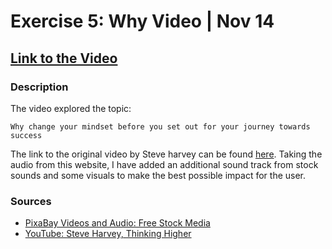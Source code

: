 # Exercise 5: Why Video | Nov 14
## <a href="https://drive.google.com/file/d/1xr75pWbEMVewe3XMRl-BCvUueBAdLnfK/view" target="_blank">Link to the Video</a>

### Description
The video explored the topic:

````Why change your mindset before you set out for your journey towards success````

The link to the original video by Steve harvey can be found [here](https://www.youtube.com/watch?v=MR9jG_Tw-oM&t=18s). Taking the audio from this website, I have added an additional sound track from stock sounds and some visuals to make the best possible impact for the user.

### Sources
- [PixaBay Videos and Audio: Free Stock Media](https://pixabay.com/music/)
- [YouTube: Steve Harvey, Thinking Higher](https://www.youtube.com/watch?v=MR9jG_Tw-oM&t=18s)

